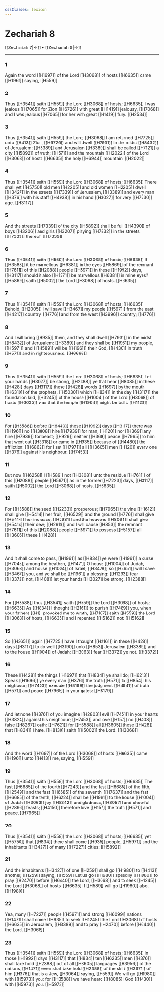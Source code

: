 ```yaml
---
cssClasses: lexicon
---
```

# Zechariah 8

[[Zechariah 7|←]] • [[Zechariah 9|→]]

---

### 1
Again the word [[H1697]] of the Lord [[H3068]] of hosts [[H6635]] came [[H1961]] saying, [[H559]]

### 2
Thus [[H3541]] saith [[H559]] the Lord [[H3068]] of hosts; [[H6635]] I was jealous [[H7065]] for Zion [[H6726]] with great [[H1419]] jealousy, [[H7068]] and I was jealous [[H7065]] for her with great [[H1419]] fury. [[H2534]]

### 3
Thus [[H3541]] saith [[H559]] the Lord; [[H3068]] I am returned [[H7725]] unto [[H413]] Zion, [[H6726]] and will dwell [[H7931]] in the midst [[H8432]] of Jerusalem: [[H3389]] and Jerusalem [[H3389]] shall be called [[H7121]] a city [[H5892]] of truth; [[H571]] and the mountain [[H2022]] of the Lord [[H3068]] of hosts [[H6635]] the holy [[H6944]] mountain. [[H2022]]

### 4
Thus [[H3541]] saith [[H559]] the Lord [[H3068]] of hosts; [[H6635]] There shall yet [[H5750]] old men [[H2205]] and old women [[H2205]] dwell [[H3427]] in the streets [[H7339]] of Jerusalem, [[H3389]] and every man [[H376]] with his staff [[H4938]] in his hand [[H3027]] for very [[H7230]] age. [[H3117]]

### 5
And the streets [[H7339]] of the city [[H5892]] shall be full [[H4390]] of boys [[H3206]] and girls [[H3207]] playing [[H7832]] in the streets [[H7339]] thereof. [[H7339]]

### 6
Thus [[H3541]] saith [[H559]] the Lord [[H3068]] of hosts; [[H6635]] If [[H3588]] it be marvellous [[H6381]] in the eyes [[H5869]] of the remnant [[H7611]] of this [[H2088]] people [[H5971]] in these [[H1992]] days, [[H3117]] should it also [[H1571]] be marvellous [[H6381]] in mine eyes? [[H5869]] saith [[H5002]] the Lord [[H3068]] of hosts. [[H6635]]

### 7
Thus [[H3541]] saith [[H559]] the Lord [[H3068]] of hosts; [[H6635]] Behold, [[H2005]] I will save [[H3467]] my people [[H5971]] from the east [[H4217]] country, [[H776]] and from the west [[H3996]] country; [[H776]]

### 8
And I will bring [[H935]] them, and they shall dwell [[H7931]] in the midst [[H8432]] of Jerusalem: [[H3389]] and they shall be [[H1961]] my people, [[H5971]] and I [[H589]] will be [[H1961]] their God, [[H430]] in truth [[H571]] and in righteousness. [[H6666]]

### 9
Thus [[H3541]] saith [[H559]] the Lord [[H3068]] of hosts; [[H6635]] Let your hands [[H3027]] be strong, [[H2388]] ye that hear [[H8085]] in these [[H428]] days [[H3117]] these [[H428]] words [[H1697]] by the mouth [[H6310]] of the prophets, [[H5030]] which [[H834]] in the day [[H3117]] the foundation laid, [[H3245]] of the house [[H1004]] of the Lord [[H3068]] of hosts [[H6635]] was that the temple [[H1964]] might be built. [[H1129]]

### 10
For [[H3588]] before [[H6440]] these [[H1992]] days [[H3117]] there was [[H1961]] no [[H3808]] hire [[H7939]] for man, [[H120]] nor [[H369]] any hire [[H7939]] for beast; [[H929]] neither [[H369]] peace [[H7965]] to him that went out [[H3318]] or came in [[H935]] because of [[H4480]] the affliction: [[H6862]] for I set [[H7971]] all [[H3605]] men [[H120]] every one [[H376]] against his neighbour. [[H7453]]

### 11
But now [[H6258]] I [[H589]] not [[H3808]] unto the residue [[H7611]] of this [[H2088]] people [[H5971]] as in the former [[H7223]] days, [[H3117]] saith [[H5002]] the Lord [[H3068]] of hosts. [[H6635]]

### 12
For [[H3588]] the seed [[H2233]] prosperous; [[H7965]] the vine [[H1612]] shall give [[H5414]] her fruit, [[H6529]] and the ground [[H776]] shall give [[H5414]] her increase, [[H2981]] and the heavens [[H8064]] shall give [[H5414]] their dew; [[H2919]]  and I will cause [[H853]] the remnant [[H7611]] of this [[H2088]] people [[H5971]] to possess [[H5157]] all [[H3605]] these [[H428]]

### 13
And it shall come to pass, [[H1961]] as [[H834]] ye were [[H1961]] a curse [[H7045]] among the heathen, [[H1471]] O house [[H1004]] of Judah, [[H3063]] and house [[H1004]] of Israel; [[H3478]] so [[H3651]] will I save [[H3467]] you, and ye shall be [[H1961]] a blessing: [[H1293]] fear [[H3372]] not, [[H408]] let your hands [[H3027]] be strong. [[H2388]]

### 14
For [[H3588]] thus [[H3541]] saith [[H559]] the Lord [[H3068]] of hosts; [[H6635]] As [[H834]] I thought [[H2161]] to punish [[H7489]] you, when your fathers [[H1]] provoked me to wrath, [[H7107]] saith [[H559]] the Lord [[H3068]] of hosts, [[H6635]] and I repented [[H5162]] not: [[H5162]]

### 15
So [[H3651]] again [[H7725]] have I thought [[H2161]] in these [[H428]] days [[H3117]] to do well [[H3190]]  unto [[H853]] Jerusalem [[H3389]] and to the house [[H1004]] of Judah: [[H3063]] fear [[H3372]] ye not. [[H3372]]

### 16
These [[H428]] the things [[H1697]] that [[H834]] ye shall do; [[H6213]] Speak [[H1696]] ye every man [[H376]] the truth [[H571]] to [[H854]] his neighbour; [[H7453]] execute [[H8199]] the judgment [[H4941]] of truth [[H571]] and peace [[H7965]] in your gates: [[H8179]]

### 17
And let none [[H376]] of you imagine [[H2803]] evil [[H7451]] in your hearts [[H3824]] against his neighbour; [[H7453]] and love [[H157]] no [[H408]] false [[H8267]] oath: [[H7621]] for [[H3588]] all [[H3605]] these [[H428]] that [[H834]] I hate, [[H8130]] saith [[H5002]] the Lord. [[H3068]]

### 18
And the word [[H1697]] of the Lord [[H3068]] of hosts [[H6635]] came [[H1961]] unto [[H413]] me, saying, [[H559]]

### 19
Thus [[H3541]] saith [[H559]] the Lord [[H3068]] of hosts; [[H6635]] The fast [[H6685]] of the fourth [[H7243]] and the fast [[H6685]] of the fifth, [[H2549]] and the fast [[H6685]] of the seventh, [[H7637]] and the fast [[H6685]] of the tenth, [[H6224]] shall be [[H1961]] to the house [[H1004]] of Judah [[H3063]] joy [[H8342]] and gladness, [[H8057]] and cheerful [[H2896]] feasts; [[H4150]] therefore love [[H157]] the truth [[H571]] and peace. [[H7965]]

### 20
Thus [[H3541]] saith [[H559]] the Lord [[H3068]] of hosts; [[H6635]] yet [[H5750]] that [[H834]] there shall come [[H935]] people, [[H5971]] and the inhabitants [[H3427]] of many [[H7227]] cities: [[H5892]]

### 21
And the inhabitants [[H3427]] of one [[H259]] shall go [[H1980]] to [[H413]] another, [[H259]] saying, [[H559]] Let us go [[H1980]] speedily [[H1980]] to pray [[H2470]] before [[H6440]] the Lord, [[H3068]] and to seek [[H1245]] the Lord [[H3068]] of hosts: [[H6635]] I [[H589]] will go [[H1980]] also. [[H1980]]

### 22
Yea, many [[H7227]] people [[H5971]] and strong [[H6099]] nations [[H1471]] shall come [[H935]] to seek [[H1245]] the Lord [[H3068]] of hosts [[H6635]] in Jerusalem, [[H3389]] and to pray [[H2470]] before [[H6440]] the Lord. [[H3068]]

### 23
Thus [[H3541]] saith [[H559]] the Lord [[H3068]] of hosts; [[H6635]] In those [[H1992]] days [[H3117]] that [[H834]] ten [[H6235]] men [[H376]] shall take hold [[H2388]] out of all [[H3605]] languages [[H3956]] of the nations, [[H1471]] even shall take hold [[H2388]] of the skirt [[H3671]] of him [[H376]] that is a Jew, [[H3064]] saying, [[H559]] We will go [[H1980]] with [[H5973]] you: for [[H3588]] we have heard [[H8085]] God [[H430]] with [[H5973]] you. [[H5973]]